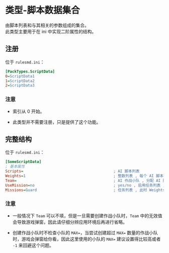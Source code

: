 # 类型-脚本数据集合

由脚本列表和与其相关的参数组成的集合。  
此类型主要用于在 ini 中实现二阶属性的结构。



## 注册

位于 `rulesmd.ini`：

```ini
[PackTypes.ScriptData]
0=ScriptData1
1=ScriptData2
2=ScriptData3
```

### 注意

* 索引从 0 开始。

* 此类型并不需要注册，只是提供了这个功能。



## 完整结构

位于 `rulesmd.ini`：

```ini
[SomeScriptData]
; 基本属性
Scripts=                                        ; AI 脚本列表
Weights=1                                       ; 整数列表 , 每个 AI 脚本的权重 , 此属性并不总是发挥效果 , 小于 1 视为 1 处理 , 默认值是 1
Team=                                           ; AI 作战小队 , 分配 AI 脚本时如果单位没有处在作战小队中 , 则使用此 AI 作战小队创建一个新的作战小队
UseMission=no                                   ; yes/no , 启用任务列表 , 分配任务而非 AI 脚本 , 默认值是 no (此结构待定)
Missions=Guard                                  ; 任务列表 , 此时 Weights 表示每个任务的权重 (此结构待定)
```

### 注意

* 一般情况下 `Team` 可以不填，但是一旦需要创建作战小队时，`Team` 中的无效值会导致游戏弹窗，因此请仔细分辨应用环境后再进行省略。

* 创建作战小队时不检查小队的 `MAX=`，当尝试创建超过 `MAX=` 数量的作战小队时，游戏会弹窗给你看，因此这里使用的小队的 `MAX=` 建议设置得比较高或者 `-1` 来回避这个问题。
